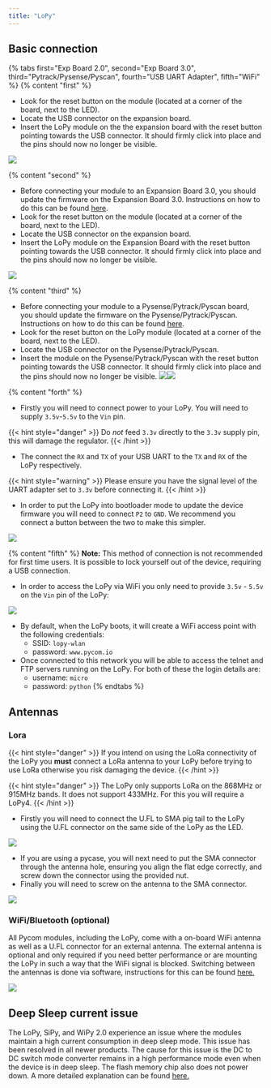 ```yaml
---
title: "LoPy"
---
```


## Basic connection

{% tabs first="Exp Board 2.0", second="Exp Board 3.0", third="Pytrack/Pysense/Pyscan", fourth="USB UART Adapter", fifth="WiFi" %}
{% content "first" %}
* Look for the reset button on the module (located at a corner of the board, next to the LED).
* Locate the USB connector on the expansion board.
* Insert the LoPy module on the the expansion board with the reset button pointing towards the USB connector. It should firmly click into place and the pins should now no longer be visible.

![](/gitbook/assets/expansion_board_2_lopy.png)

{% content "second" %}
* Before connecting your module to an Expansion Board 3.0, you should update the firmware on the Expansion Board 3.0. Instructions on how to do this can be found [here](../../pytrackpysense/installation/firmware).
* Look for the reset button on the module (located at a corner of the board, next to the LED).
* Locate the USB connector on the expansion board.
* Insert the LoPy module on the Expansion Board with the reset button pointing towards the USB connector. It should firmly click into place and the pins should now no longer be visible.

![](/gitbook/assets/expansion_board_3_lopy.png)

{% content "third" %}
* Before connecting your module to a Pysense/Pytrack/Pyscan board, you should update the firmware on the Pysense/Pytrack/Pyscan. Instructions on how to do this can be found [here](../../pytrackpysense/installation/firmware).
* Look for the reset button on the LoPy module (located at a corner of the board, next to the LED).
* Locate the USB connector on the Pysense/Pytrack/Pyscan.
* Insert the module on the Pysense/Pytrack/Pyscan with the reset button pointing towards the USB connector. It should firmly click into place and the pins should now no longer be visible. ![](https://blobscdn.gitbook.com/v0/b/gitbook-28427.appspot.com/o/assets%2F-LIfiUlGe6_zTmmvcuEa%2F-LKMXk1KQvBgjpw04I3u%2F-LIq_ZvQtB3k9-QzXSEi%2FPysense_LoPy.png?generation=1534772084691543&alt=media)![](https://blobscdn.gitbook.com/v0/b/gitbook-28427.appspot.com/o/assets%2F-LIfiUlGe6_zTmmvcuEa%2F-LKMXk1KQvBgjpw04I3u%2F-LIq_aBQabbigN5pR8W2%2FPytrack_LoPy.png?generation=1534772068406423&alt=media)


{% content "forth" %}
* Firstly you will need to connect power to your LoPy. You will need to supply `3.5v`-`5.5v` to the `Vin` pin.

{{< hint style="danger" >}}
Do _not_ feed `3.3v` directly to the `3.3v` supply pin, this will damage the regulator.
{{< /hint >}}

* The connect the `RX` and `TX` of your USB UART to the `TX` and `RX` of the LoPy respectively.

{{< hint style="warning" >}}
Please ensure you have the signal level of the UART adapter set to `3.3v` before connecting it.
{{< /hint >}}

* In order to put the LoPy into bootloader mode to update the device firmware you will need to connect `P2` to `GND`. We recommend you connect a button between the two to make this simpler.

![](/gitbook/assets/uart_lopy.png)

{% content "fifth" %}
**Note:** This method of connection is not recommended for first time users. It is possible to lock yourself out of the device, requiring a USB connection.

* In order to access the LoPy via WiFi you only need to provide `3.5v` - `5.5v` on the `Vin` pin of the LoPy:

![](/gitbook/assets/bare_lopy.png)

* By default, when the LoPy boots, it will create a WiFi access point with the following credentials:
  * SSID: `lopy-wlan`
  * password: `www.pycom.io`
* Once connected to this network you will be able to access the telnet and FTP servers running on the LoPy. For both of these the login details are:
  * username: `micro`
  * password: `python`
{% endtabs %}

## Antennas

### Lora

{{< hint style="danger" >}}
If you intend on using the LoRa connectivity of the LoPy you **must** connect a LoRa antenna to your LoPy before trying to use LoRa otherwise you risk damaging the device.
{{< /hint >}}

{{< hint style="danger" >}}
The LoPy only supports LoRa on the 868MHz or 915MHz bands. It does not support 433MHz. For this you will require a LoPy4.
{{< /hint >}}

* Firstly you will need to connect the U.FL to SMA pig tail to the LoPy using the U.FL connector on the same side of the LoPy as the LED.

![](/gitbook/assets/lora_pigtail_lopy.png)

* If you are using a pycase, you will next need to put the SMA connector through the antenna hole, ensuring you align the flat edge correctly, and screw down the connector using the provided nut.
* Finally you will need to screw on the antenna to the SMA connector.

![](/gitbook/assets/lora_pigtail_ant_lopy.png)

### WiFi/Bluetooth (optional)

All Pycom modules, including the LoPy, come with a on-board WiFi antenna as well as a U.FL connector for an external antenna. The external antenna is optional and only required if you need better performance or are mounting the LoPy in such a way that the WiFi signal is blocked. Switching between the antennas is done via software, instructions for this can be found [here.](../../firmwareapi/pycom/network/wlan)

![](/gitbook/assets/wifi_pigtail_ant_lopy.png)

## Deep Sleep current issue

The LoPy, SiPy, and WiPy 2.0 experience an issue where the modules maintain a high current consumption in deep sleep mode. This issue has been resolved in all newer products. The cause for this issue is the DC to DC switch mode converter remains in a high performance mode even when the device is in deep sleep. The flash memory chip also does not power down. A more detailed explanation can be found [here.](https://forum.pycom.io/topic/1022/root-causes-of-high-deep-sleep-current)


